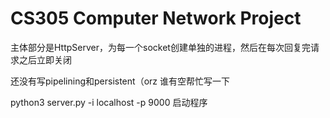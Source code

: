 # CS305 Computer Network Project

主体部分是HttpServer，为每一个socket创建单独的进程，然后在每次回复完请求之后立即关闭


还没有写pipelining和persistent（orz 谁有空帮忙写一下

python3 server.py -i localhost -p 9000 启动程序
